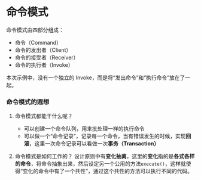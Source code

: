 命令模式
=======
命令模式由四部分组成：
*   命令（Command）
*   命令的发出者（Client）
*   命令的接受者（Receiver）
*   命令的执行者（Invoke）

本次示例中，没有一个独立的 Invoke，而是将“发出命令”和“执行命令”放在了一起。

### 命令模式的遐想
1.  命令模式都能干什么呢？
    *   可以创建一个命令队列，用来批处理一样的执行命令
    *   可以做一个“命令记录”，记录每一个命令，当有错误发生的时候，实现**回滚**，这里一次命令记录可以看做一次**事务（Transaction）**

2.  命令模式是如何工作的？
    设计原则中有**变化抽离**，这里的**变化**指的是**各式各样的命令**，将命令抽象出来，然后设定另一个公用的方法`execute()`，这样就使得“变化的命令中有了一个共性”，通过这个共性的方法可以执行不同的代码。